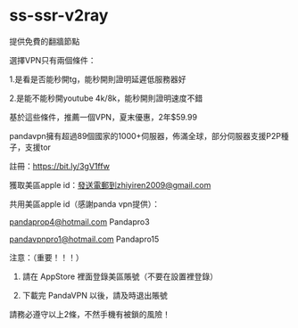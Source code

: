 # ss-ssr-v2ray
提供免費的翻牆節點

選擇VPN只有兩個條件：

1.是看是否能秒開tg，能秒開則證明延遲低服務器好

2.是能不能秒開youtube 4k/8k，能秒開則證明速度不錯

基於這些條件，推薦一個VPN，夏末優惠，2年$59.99

pandavpn擁有超過89個國家的1000+伺服器，佈滿全球，部分伺服器支援P2P種子，支援tor

註冊：https://bit.ly/3gV1ffw


獲取美區apple id：發送電郵到zhiyiren2009@gmail.com

共用美區apple id（感謝panda vpn提供）：

pandaprop4@hotmail.com Pandapro3

pandavpnpro1@hotmail.com Pandapro15

注意：（重要！！！）

1. 請在 AppStore 裡面登錄美區賬號（不要在設置裡登錄）

2. 下載完 PandaVPN 以後，請及時退出賬號

請務必遵守以上2條，不然手機有被鎖的風險！
